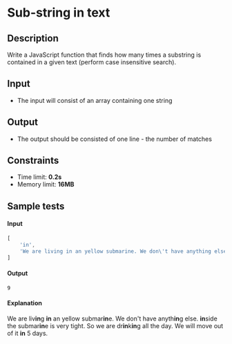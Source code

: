 # Sub-string in text

## Description
Write a JavaScript function that finds how many times a substring is contained in a given text (perform case insensitive search).

## Input
- The input will consist of an array containing one string

## Output
- The output should be consisted of one line - the number of matches

## Constraints
- Time limit: **0.2s**
- Memory limit: **16MB**

## Sample tests

#### Input
```js
[
	'in',
	'We are living in an yellow submarine. We don\'t have anything else. inside the submarine is very tight. So we are drinking all the day. We will move out of it in 5 days.'
]
```

#### Output
```
9
```

#### Explanation
We are liv**in**g **in** an yellow submar**in**e. We don't have anyth**in**g else. **in**side the submar**in**e is very tight. So we are dr**in**k**in**g all the day. We will move out of it **in** 5 days.